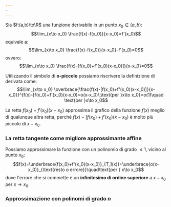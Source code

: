 ```yaml
---
~
---
```

Sia $f:(a,b)\to\R$ una funzione derivabile in un punto $x_0\in (a,b)$:
$$\lim_{x\to x_0} \frac{f(x)-f(x_0)}{x-x_0}=f'(x_0)$$
equivale a:
$$\lim_{x\to x_0} \frac{f(x)-f(x_0)}{x-x_0}-f'(x_0)=0$$
ovvero:
$$\lim_{x\to x_0} \frac{f(x)-[f(x_0)+f'(x_0)(x-x_0)]}{x-x_0}=0$$

Utilizzando il simbolo di **o-piccolo** possiamo riscrivere la definizione di derivata come:
$$\lim_{x\to x_0} \overbrace{\frac{f(x)-[f(x_0)+f'(x_0)(x-x_0)]}{x-x_0}}^{f(x)-[f(x_0)+f'(x_0)(x-x_0)=o(x-x_0)\;\text{per }x\to x_0}=o(1)\quad \text{per }x\to x_0$$

La retta $f(x_0)+f'(x_0)(x-x_0)$ approssima il grafico della funzione $f(x)$ meglio di qualunque altra retta, perché $f(x)-[f(x_0)+f'(x_0)(x-x_0)$ è molto più piccolo di $x-x_0$.

### La retta tangente come migliore approssimante affine
Possiamo approssimare la funzione con un polinomio di grado $\le 1$, vicino al punto $x_0$:
$$f(x)=\underbrace{f(x_0)+f'(x_0)(x-x_0)}_{T_1(x)}+\underbrace{o(x-x_0)}_{\text{resto o errore}}\quad\text{per } x\to x_0$$
dove l'errore che si commette è un **infinitesimo di ordine superiore** a $x-x_0$ per $x\to x_0$.

### Approssimazione con polinomi di grado $n$

